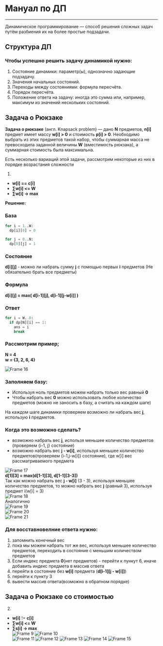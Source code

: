 # Мануал по ДП
---
Динамическое программирование  — способ решения сложных задач путём разбиения их на более простые подзадачи.  
  
## Структура ДП  
  
### Чтобы успешно решить задачу динамикой нужно:
1) Состояние динамики: параметр(ы), однозначно задающие подзадачу.
2) Значения начальных состояний.
3) Переходы между состояниями: формула пересчёта.
4) Порядок пересчёта.
5) Положение ответа на задачу: иногда это сумма или, например, максимум из значений нескольких состояний.


## Задача о Рюкзаке


**Задача о рюкзаке** (англ. Knapsack problem) — дано **N** предметов, **n[i]** предмет имеет массу **w[i] > 0** и стоимость **p[i] > 0**. Необходимо выбрать из этих предметов такой набор, чтобы суммарная масса не превосходила заданной величины **W** (вместимость рюкзака), а суммарная стоимость была максимальна.

Есть несколько вариаций этой задачи, рассмотрим некоторые из них в порядке возрастания сложности  

1)
- **w[i] == c[i]**  
- **∑w[i] <= W**  
- **∑w[i] → max**  

**Решение:**  
  
### База
```python
for i = 1..W:
  dp[i][0] = 0
  
for j = 0..N:
  dp[0][j] = 1
```
### Состояние
**d[i][j]** - можно ли набрать сумму **j** с помощью первых **i** предметов (Не обязательно брать все предметы) 

### Формула
**d[i][j] = max( d[i-1][j], d[i-1][j-w[i]] )**

### Ответ
```python
for i = W..0:
  if dp[N][i] == 1:
    ans = i
    break
```

### Рассмотрим пример;
**N = 4**  
**w = {3, 2, 6, 4}**  

![Frame 16](https://user-images.githubusercontent.com/35433764/114986024-281ce080-9e9c-11eb-9058-07ca9cac690c.png)  

### Заполняем базу:
- Используя ноль предметов можем набрать только вес равный **0**
- Чтобы набрать вес **0** можно использовать любое количество предметов (можно не заносить в базу, а считать на каждом шаге)
  
На каждом шаге динамики проверяем возможно ли набрать вес **j**, использую **i** предметов.  
### Когда это возможно сделать?  
- возможно набрать вес **j**, использя меньшее количество предметов (проверяем {i-1, j} состояние)  
- возможно набрать вес **j - w[i]**, используя меньшее количество предметов(проверяем {i-1,j-w[i]} состояние), где w[i] вес рассматриваемого предмета  

![Frame 17](https://user-images.githubusercontent.com/35433764/114986023-27844a00-9e9c-11eb-9c4b-798c18c5a815.png)  
**d[1][3] = max(d[1-1][3], d[1-1][3-3])**  
Так как можно набрать вес **j - w[i]** (3 - 3), используя меньшее количество предметов, то можно набрать вес **j** (равный 3), используя предмет i(w[i] = 3)  
![Frame 18](https://user-images.githubusercontent.com/35433764/114986022-27844a00-9e9c-11eb-912f-ea8e78ca861b.png)  
Аналогично  
![Frame 19](https://user-images.githubusercontent.com/49977820/114995364-67e8c580-9ea6-11eb-95c0-0d54836f249b.png)  
![Frame 20](https://user-images.githubusercontent.com/49977820/114995302-5acbd680-9ea6-11eb-8e3a-39bcf7b8ce9c.png)  
![Frame 21](https://user-images.githubusercontent.com/35433764/114986016-25ba8680-9e9c-11eb-8718-54eb8f0d45e2.png)  
### Для восставновелние ответа нужно:
1. запомнить конечный вес
2. пока мы можем набрать тот же вес, используя меньшее количество предметов, переходить в состояние с меньшим количеством предметов
3. Если индекс предмета **0**(нет предметов) - перейти к пункут 6, иначе добавить индекс предмета в массив ответа
4. перейти в состояние без **w[i]** предмета (**d[i-1][j - w[i]]**)
5. перейти к пункту 3
6. вывести массив ответа(возможно в обратном порядке)



## Задача о Рюкзаке со стоимостью

2.  
- **w[i]** != **c[i]**  
- **∑w[i] <= W**  
- **∑s[i] → max**  
![Frame 9](https://user-images.githubusercontent.com/35433764/114986394-9cf01a80-9e9c-11eb-8710-a75e970b0b26.png)
![Frame 10](https://user-images.githubusercontent.com/35433764/114986392-9cf01a80-9e9c-11eb-988b-6528608bc1ef.png)  
![Frame 11](https://user-images.githubusercontent.com/35433764/114986390-9c578400-9e9c-11eb-85aa-83799bdf39e8.png)
![Frame 12](https://user-images.githubusercontent.com/35433764/114986388-9c578400-9e9c-11eb-8909-c62e3d2b97ed.png)
![Frame 13](https://user-images.githubusercontent.com/35433764/114986386-9bbeed80-9e9c-11eb-898c-6e9b08b23fa0.png)
![Frame 14](https://user-images.githubusercontent.com/35433764/114986382-9b265700-9e9c-11eb-8c17-a89c11dfffae.png)
![Frame 15](https://user-images.githubusercontent.com/35433764/114986381-9a8dc080-9e9c-11eb-8af5-ac275c5061bc.png)
